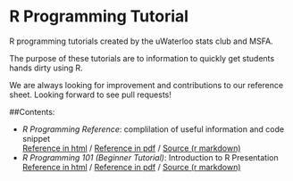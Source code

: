 # R Programming Tutorial
R programming tutorials created by the uWaterloo stats club and MSFA.

The purpose of these tutorials are to information to quickly get students hands dirty using R.

We are always looking for improvement and contributions to our reference sheet. Looking forward to see pull requests!

##Contents:
- *R Programming Reference*: complilation of useful information and code snippet     
[ Reference in html](http://rpubs.com/uwaterloodatateam/r-programming-reference)  /  [Reference in pdf](/raw/master/r-programming-reference.pdf) /  [Source (r markdown)](r-programming-reference.Rmd)
- *R Programming 101 (Beginner Tutorial)*: Introduction to R Presentation     
[Reference in html](http://rpubs.com/uwaterloodatateam/r-programming-101)  /  [Reference in pdf](/raw/master/r-programming-101.pdf)  /  [Source (r markdown)](r-programming-101.Rmd)
